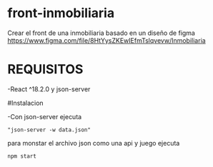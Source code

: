 # front-inmobiliaria
Crear el front de una inmobiliaria basado en un diseño de figma https://www.figma.com/file/8HtYysZKEwIEfmTslqvevw/Inmobiliaria

# REQUISITOS

-React ^18.2.0 y json-server

#Instalacion

-Con json-server ejecuta 

```
"json-server -w data.json"
```
para monstar el archivo json como una api y juego ejecuta

```
npm start
```

